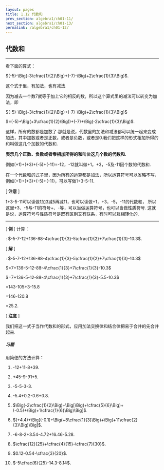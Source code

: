 ```yaml
---
layout: pages
title: 1.12 代数和
prev_section: algebra1/ch01-11/
next_section: algebra1/ch01-13/
permalink: /algebra1/ch01-12/
---
```


代数和
------

----

看下面的算式：

$(-5)-\Big(-3\cfrac{1}{2}\Big)+(-7)-\Big(+2\cfrac{1}{3}\Big)$.

这个式于里，有加法，也有减法.

因为减去一个数7就等于加上它的相反的数，所以这个算式里的减法可以转变为加法，即

$(-5)-\Big(-3\cfrac{1}{2}\Big)+(-7)-\Big(+2\cfrac{1}{3}\Big)$
  
$=(-5)+\Big(+3\cfrac{1}{2}\Big))+(-7)+\Big(-2\cfrac{1}{3}\Big)$.

这样，所有的数都是加数了.那就是说，代数里的加法和减法都可以统一起来变成加法，其中加数或者是正数，或者是负数，或者是0.我们把这样的形式相加所得的和叫做这几个加数的代数和.

**表示几个正数、负数或者零相加所得的和**叫做**这几个数的代数和.**

例如(+1)+(+3)+(-5)+(-11)=-12，-12就叫做+1，+3，-5及-11因个数的代数和.

在一个代数和的式子里，因为所有的运算都是加法，所以运算符号可以省略不写，例如(+1)+(+3)+(-5)+(-11)，可以写做1+3-5-11.

[ **注意** ]

1+3-5-11可以读做1加3减5再减11，也可以读做+1，+3，-5，-11的代数和，
所以这里+3、-5与-11的符号+、-等，可以当做运算符号，也可以当做性质符号.
这就是说，运算符号与性质符号是既有区别又有联系，有时可以互相转化的.


----

[ **例** ] 计算：  

: $-5-7-12+136-88-4\cfrac{1}{3}-5\cfrac{1}{2}+7\cfrac{1}{3}-10.3$.

[ **解** ] 

: $-5-7-12+136-88-4\cfrac{1}{3}-5\cfrac{1}{2}+7\cfrac{1}{3}-10.3$  

  $=7+136-5-12-88-4\cfrac{1}{3}+7\cfrac{1}{3}-10.3$  

  $=7+136-5-12-88-4\cfrac{1}{3}+7\cfrac{1}{3}-5.5-10.3$  

  =143-105+3-15.8  

  =146-120.8  

  =25.2.

[ **注意** ]

我们把这一式子当作代数和的形式，应用加法交换律和结合律把易于合并的先合并起来.

<div class="note">
<h5>习题</h5>
</div>

用简便的方法计算：

1.  -12+11-8+39.

2.  +45-9-91+5.

3.  -5-5-3-3.

4.  -5.4+0.2-0.6+0.8.

5.  $\Big(-2\cfrac{1}{2}\Big)+\Big[\Big(+\cfrac{5}{6}\Big)+(-0.5)+\Big(+1\cfrac{1}{6}\Big)\Big]$.

6.  $(+4.4)+\Big[(-0.1)+\Big(+8\cfrac{1}{3}\Big)+\Big(+11\cfrac{2}{3}\Big)\Big]$.

7.  -6-8-2+3.54-4.72+16.46-5.28.

8.  $\cfrac{12}{25}+\cfrac{4}{15}-\cfrac{7}{30}$.

9.  $0.12-0.54-\cfrac{3}{20}$.

10. $-5\cfrac{6}{25}-14.3-8.14$.



